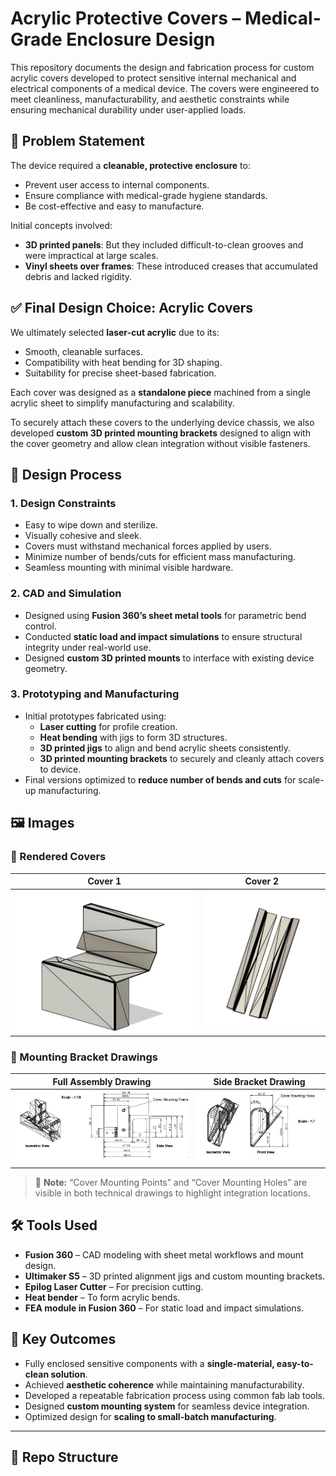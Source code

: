 # Acrylic Protective Covers – Medical-Grade Enclosure Design

This repository documents the design and fabrication process for custom acrylic covers developed to protect sensitive internal mechanical and electrical components of a medical device. The covers were engineered to meet cleanliness, manufacturability, and aesthetic constraints while ensuring mechanical durability under user-applied loads.

## 📌 Problem Statement

The device required a **cleanable, protective enclosure** to:
- Prevent user access to internal components.
- Ensure compliance with medical-grade hygiene standards.
- Be cost-effective and easy to manufacture.

Initial concepts involved:
- **3D printed panels**: But they included difficult-to-clean grooves and were impractical at large scales.
- **Vinyl sheets over frames**: These introduced creases that accumulated debris and lacked rigidity.

## ✅ Final Design Choice: Acrylic Covers

We ultimately selected **laser-cut acrylic** due to its:
- Smooth, cleanable surfaces.
- Compatibility with heat bending for 3D shaping.
- Suitability for precise sheet-based fabrication.

Each cover was designed as a **standalone piece** machined from a single acrylic sheet to simplify manufacturing and scalability.

To securely attach these covers to the underlying device chassis, we also developed **custom 3D printed mounting brackets** designed to align with the cover geometry and allow clean integration without visible fasteners.

## 🔧 Design Process

### 1. Design Constraints
- Easy to wipe down and sterilize.
- Visually cohesive and sleek.
- Covers must withstand mechanical forces applied by users.
- Minimize number of bends/cuts for efficient mass manufacturing.
- Seamless mounting with minimal visible hardware.

### 2. CAD and Simulation
- Designed using **Fusion 360’s sheet metal tools** for parametric bend control.
- Conducted **static load and impact simulations** to ensure structural integrity under real-world use.
- Designed **custom 3D printed mounts** to interface with existing device geometry.

### 3. Prototyping and Manufacturing
- Initial prototypes fabricated using:
  - **Laser cutting** for profile creation.
  - **Heat bending** with jigs to form 3D structures.
  - **3D printed jigs** to align and bend acrylic sheets consistently.
  - **3D printed mounting brackets** to securely and cleanly attach covers to device.
- Final versions optimized to **reduce number of bends and cuts** for scale-up manufacturing.

## 🖼️ Images

### 📐 Rendered Covers

| Cover 1 | Cover 2 |
|--------|---------|
| ![Cover 1 Render](images/acrylic_cover_1.png) | ![Cover 2 Render](images/acrylic_cover_2.png) |

### 🧩 Mounting Bracket Drawings

| Full Assembly Drawing | Side Bracket Drawing |
|-----------------------|----------------------|
| ![Mount Drawing 1](images/cover_mounting_drawing_1.png) | ![Mount Drawing 2](images/cover_mounting_drawing_2.png) |

> 🔧 **Note:** “Cover Mounting Points” and “Cover Mounting Holes” are visible in both technical drawings to highlight integration locations.

## 🛠️ Tools Used

- **Fusion 360** – CAD modeling with sheet metal workflows and mount design.
- **Ultimaker S5** – 3D printed alignment jigs and custom mounting brackets.
- **Epilog Laser Cutter** – For precision cutting.
- **Heat bender** – To form acrylic bends.
- **FEA module in Fusion 360** – For static load and impact simulations.

## 🧪 Key Outcomes

- Fully enclosed sensitive components with a **single-material, easy-to-clean solution**.
- Achieved **aesthetic coherence** while maintaining manufacturability.
- Developed a repeatable fabrication process using common fab lab tools.
- Designed **custom mounting system** for seamless device integration.
- Optimized design for **scaling to small-batch manufacturing**.

---

## 📁 Repo Structure

